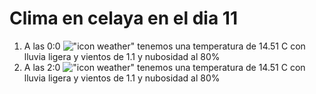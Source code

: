 # Clima en celaya en el dia 11

1. A las 0:0 !["icon weather"](http://openweathermap.org/img/w/10n.png) tenemos una temperatura de 14.51 C con lluvia ligera y  vientos de 1.1 y nubosidad al 80%
1. A las 2:0 !["icon weather"](http://openweathermap.org/img/w/10n.png) tenemos una temperatura de 14.51 C con lluvia ligera y  vientos de 1.1 y nubosidad al 80%
